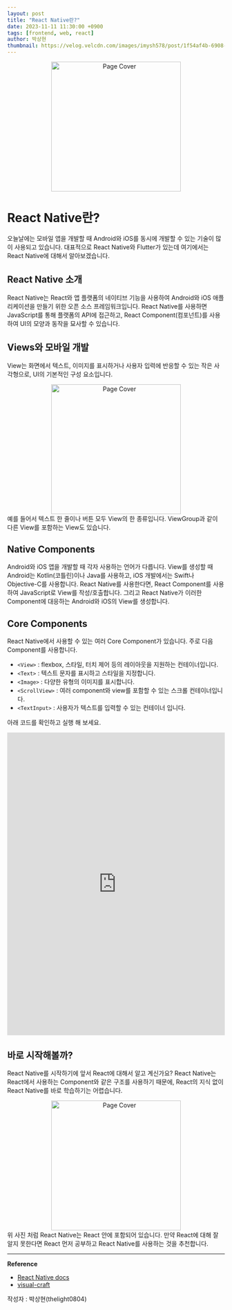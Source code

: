 ```yaml
---
layout: post
title: "React Native란?"
date: 2023-11-11 11:30:00 +0900
tags: [frontend, web, react]
author: 박상현
thumbnail: https://velog.velcdn.com/images/imysh578/post/1f54af4b-6908-44fd-9072-3542ab10fe36/image.png
---
```


<div style="text-align: center;">
  <img src="https://raw.githubusercontent.com/GDSC-DEU/tech-blog/main/assets/img/2023-11-11-What-Is-React-Native/page-cover.png" alt="Page Cover" style="height: 300px;">
</div>

# React Native란?

오늘날에는 모바일 앱을 개발할 때 Android와 iOS를 동시에 개발할 수 있는 기술이 많이 사용되고 있습니다. 대표적으로 React Native와 Flutter가 있는데 여기에서는 React Native에 대해서 알아보겠습니다.

## React Native 소개

React Native는 React와 앱 플랫폼의 네이티브 기능을 사용하여 Android와 iOS 애플리케이션을 만들기 위한 오픈 소스 프레임워크입니다. React Native를 사용하면 JavaScript를 통해 플랫폼의 API에 접근하고, React Component(컴포넌트)를 사용하여 UI의 모양과 동작을 묘사할 수 있습니다.

## Views와 모바일 개발

View는 화면에서 텍스트, 이미지를 표시하거나 사용자 입력에 반응할 수 있는 작은 사각형으로, UI의 기본적인 구성 요소입니다.

<div style="text-align: center;">
  <img src="https://raw.githubusercontent.com/GDSC-DEU/tech-blog/main/assets/img/2023-11-11-What-Is-React-Native/react-native-view.png" alt="Page Cover" style="height: 300px;">
</div>
예를 들어서 텍스트 한 줄이나 버튼 모두 View의 한 종류입니다. ViewGroup과 같이 다른 View를 포함하는 View도 있습니다.

## Native Components

Android와 iOS 앱을 개발할 때 각자 사용하는 언어가 다릅니다. View를 생성할 때 Android는 Kotlin(코틀린)이나 Java를 사용하고, iOS 개발에서는 Swift나 Objective-C를 사용합니다.
React Native를 사용한다면, React Component를 사용하여 JavaScript로 View를 작성/호출합니다. 그리고 React Native가 이러한 Component에 대응하는 Android와 iOS의 View를 생성합니다.

## Core Components

React Native에서 사용할 수 있는 여러 Core Component가 있습니다. 주로 다음 Component를 사용합니다.

- `<View>` : flexbox, 스타일, 터치 제어 등의 레이아웃을 지원하는 컨테이너입니다.
- `<Text>` : 텍스트 문자를 표시하고 스타일을 지정합니다.
- `<Image>` : 다양한 유형의 이미지를 표시합니다.
- `<ScrollView>` : 여러 component와 view를 포함할 수 있는 스크롤 컨테이너입니다.
- `<TextInput>` : 사용자가 텍스트를 입력할 수 있는 컨테이너 입니다.

아래 코드를 확인하고 실행 해 보세요.

<iframe width="100%" height="700" src="https://snack.expo.dev/FrgflBgIE" frameborder="0" allow="accelerometer; autoplay; clipboard-write; encrypted-media; gyroscope; picture-in-picture" allowfullscreen></iframe>

## 바로 시작해볼까?

React Native를 시작하기에 앞서 React에 대해서 알고 계신가요?
React Native는 React에서 사용하는 Component와 같은 구조를 사용하기 때문에, React의 지식 없이 React Native를 바로 학습하기는 어렵습니다.

<div style="text-align: center;">
  <img src="https://raw.githubusercontent.com/GDSC-DEU/tech-blog/main/assets/img/2023-11-11-What-Is-React-Native/components.png" alt="Page Cover" style="height: 300px;">
</div>
위 사진 처럼 React Native는 React 안에 포함되어 있습니다.
만약 React에 대해 잘 알지 못한다면 React 먼저 공부하고 React Native를 사용하는 것을 추천합니다.

---

**Reference**

- [React Native docs](https://reactnative.dev/docs/getting-started)
- [visual-craft](https://www.visual-craft.com/blog/react-native-for-building-hybrid-mobile-apps/)

작성자 : 박상현(thelight0804)
